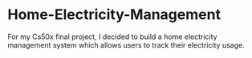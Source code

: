 # Home-Electricity-Management
For my Cs50x final project, I decided to build a home electricity management system which allows users to track their electricity usage.
